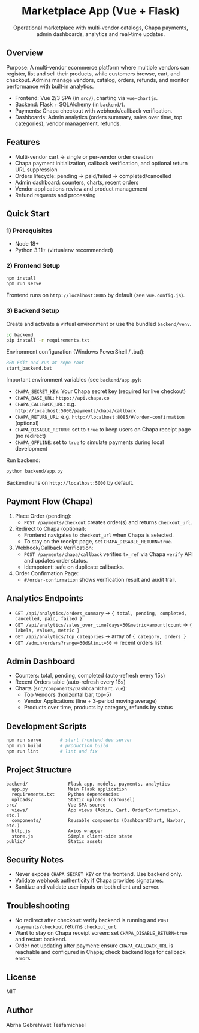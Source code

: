 <div align="center">

# Marketplace App (Vue + Flask)

Operational marketplace with multi-vendor catalogs, Chapa payments, admin dashboards, analytics and real-time updates.

</div>

## Overview

Purpose: A multi‑vendor ecommerce platform where multiple vendors can register, list and sell their products, while customers browse, cart, and checkout. Admins manage vendors, catalog, orders, refunds, and monitor performance with built‑in analytics.

- Frontend: Vue 2/3 SPA (in `src/`), charting via `vue-chartjs`.
- Backend: Flask + SQLAlchemy (in `backend/`).
- Payments: Chapa checkout with webhook/callback verification.
- Dashboards: Admin analytics (orders summary, sales over time, top categories), vendor management, refunds.

## Features

- Multi-vendor cart → single or per‑vendor order creation
- Chapa payment initialization, callback verification, and optional return URL suppression
- Orders lifecycle: pending → paid/failed → completed/cancelled
- Admin dashboard: counters, charts, recent orders
- Vendor applications review and product management
- Refund requests and processing

## Quick Start

### 1) Prerequisites

- Node 18+
- Python 3.11+ (virtualenv recommended)

### 2) Frontend Setup

```bash
npm install
npm run serve
```

Frontend runs on `http://localhost:8085` by default (see `vue.config.js`).

### 3) Backend Setup

Create and activate a virtual environment or use the bundled `backend/venv`.

```bash
cd backend
pip install -r requirements.txt
```

Environment configuration (Windows PowerShell / .bat):

```bat
REM Edit and run at repo root
start_backend.bat
```

Important environment variables (see `backend/app.py`):

- `CHAPA_SECRET_KEY`: Your Chapa secret key (required for live checkout)
- `CHAPA_BASE_URL`: `https://api.chapa.co`
- `CHAPA_CALLBACK_URL`: e.g. `http://localhost:5000/payments/chapa/callback`
- `CHAPA_RETURN_URL`: e.g. `http://localhost:8085/#/order-confirmation` (optional)
- `CHAPA_DISABLE_RETURN`: set to `true` to keep users on Chapa receipt page (no redirect)
- `CHAPA_OFFLINE`: set to `true` to simulate payments during local development

Run backend:

```bash
python backend/app.py
```

Backend runs on `http://localhost:5000` by default.

## Payment Flow (Chapa)

1. Place Order (pending):
   - `POST /payments/checkout` creates order(s) and returns `checkout_url`.
2. Redirect to Chapa (optional):
   - Frontend navigates to `checkout_url` when Chapa is selected.
   - To stay on the receipt page, set `CHAPA_DISABLE_RETURN=true`.
3. Webhook/Callback Verification:
   - `POST /payments/chapa/callback` verifies `tx_ref` via Chapa `verify` API and updates order status.
   - Idempotent: safe on duplicate callbacks.
4. Order Confirmation Page:
   - `#/order-confirmation` shows verification result and audit trail.

## Analytics Endpoints

- `GET /api/analytics/orders_summary` → `{ total, pending, completed, cancelled, paid, failed }`
- `GET /api/analytics/sales_over_time?days=30&metric=amount|count` → `{ labels, values, metric }`
- `GET /api/analytics/top_categories` → array of `{ category, orders }`
- `GET /admin/orders?range=30d&limit=50` → recent orders list

## Admin Dashboard

- Counters: total, pending, completed (auto-refresh every 15s)
- Recent Orders table (auto-refresh every 15s)
- Charts (`src/components/DashboardChart.vue`):
  - Top Vendors (horizontal bar, top-5)
  - Vendor Applications (line + 3-period moving average)
  - Products over time, products by category, refunds by status

## Development Scripts

```bash
npm run serve       # start frontend dev server
npm run build       # production build
npm run lint        # lint and fix
```

## Project Structure

```
backend/               Flask app, models, payments, analytics
  app.py               Main Flask application
  requirements.txt     Python dependencies
  uploads/             Static uploads (carousel)
src/                   Vue SPA source
  views/               App views (Admin, Cart, OrderConfirmation, etc.)
  components/          Reusable components (DashboardChart, Navbar, etc.)
  http.js              Axios wrapper
  store.js             Simple client-side state
public/                Static assets
```

## Security Notes

- Never expose `CHAPA_SECRET_KEY` on the frontend. Use backend only.
- Validate webhook authenticity if Chapa provides signatures.
- Sanitize and validate user inputs on both client and server.

## Troubleshooting

- No redirect after checkout: verify backend is running and `POST /payments/checkout` returns `checkout_url`.
- Want to stay on Chapa receipt screen: set `CHAPA_DISABLE_RETURN=true` and restart backend.
- Order not updating after payment: ensure `CHAPA_CALLBACK_URL` is reachable and configured in Chapa; check backend logs for callback errors.

## License

MIT

## Author

Abrha Gebrehiwet Tesfamichael

